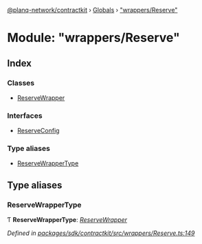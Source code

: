 [@planq-network/contractkit](../README.md) › [Globals](../globals.md) › ["wrappers/Reserve"](_wrappers_reserve_.md)

# Module: "wrappers/Reserve"

## Index

### Classes

* [ReserveWrapper](../classes/_wrappers_reserve_.reservewrapper.md)

### Interfaces

* [ReserveConfig](../interfaces/_wrappers_reserve_.reserveconfig.md)

### Type aliases

* [ReserveWrapperType](_wrappers_reserve_.md#reservewrappertype)

## Type aliases

###  ReserveWrapperType

Ƭ **ReserveWrapperType**: *[ReserveWrapper](../classes/_wrappers_reserve_.reservewrapper.md)*

*Defined in [packages/sdk/contractkit/src/wrappers/Reserve.ts:149](https://github.com/planq-network/planq-sdk/blob/master/packages/sdk/contractkit/src/wrappers/Reserve.ts#L149)*
